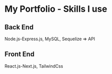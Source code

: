 
# My Portfolio - Skills I use

## Back End
Node.js-Express.js, MySQL, Sequelize => API

## Front End
React.js-Next.js, TailwindCss
